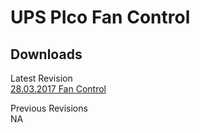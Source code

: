 # UPS PIco Fan Control

## Downloads

Latest Revision  
[28.03.2017 Fan Control](https://www.modmypi.com/download/pimodules/_28_03_2017-fan-control.pdf)

Previous Revisions  
NA
